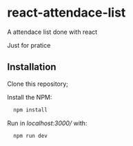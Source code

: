 
# react-attendace-list

A attendace list done with react

Just for pratice
## Installation

Clone this repository;

Install the NPM:

```bash
  npm install
```
Run in *localhost:3000/* with:
```bash
  npm run dev
```
    
